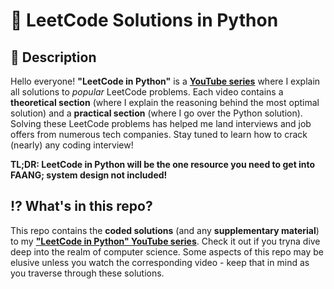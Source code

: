 # 🐍 LeetCode Solutions in Python

## 📖 Description
Hello everyone! **"LeetCode in Python"** is a **[YouTube series](https://www.youtube.com/watch?v=pypLtNT8aNY&list=PLTJ_bWjv6i7xuOoib_cLLEbkH0EeweLej)** where I explain all solutions to *popular* LeetCode problems. Each video contains a **theoretical section** (where I explain the reasoning behind the most optimal solution) and a **practical section** (where I go over the Python solution). Solving these LeetCode problems has helped me land interviews and job offers from numerous tech companies. Stay tuned to learn how to crack (nearly) any coding interview!

**TL;DR: LeetCode in Python will be the one resource you need to get into FAANG; system design not included!**

## ⁉️ What's in this repo?

This repo contains the **coded solutions** (and any **supplementary material**) to my **["LeetCode in Python" YouTube series](https://www.youtube.com/watch?v=pypLtNT8aNY&list=PLTJ_bWjv6i7xuOoib_cLLEbkH0EeweLej)**. Check it out if you tryna dive deep into the realm of computer science. Some aspects of this repo may be elusive unless you watch the corresponding video - keep that in mind as you traverse through these solutions.

